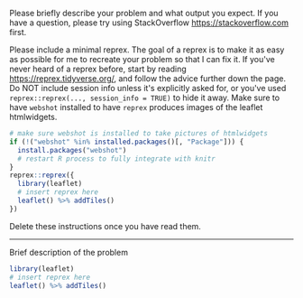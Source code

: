 Please briefly describe your problem and what output you expect. If you have a question, please try using StackOverflow <https://stackoverflow.com> first.

Please include a minimal reprex. The goal of a reprex is to make it as easy as possible for me to recreate your problem so that I can fix it. If you've never heard of a reprex before, start by reading <https://reprex.tidyverse.org/>, and follow the advice further down the page. Do NOT include session info unless it's explicitly asked for, or you've used `reprex::reprex(..., session_info = TRUE)` to hide it away.  Make sure to have `webshot` installed to have `reprex` produces images of the leaflet htmlwidgets.
```r
# make sure webshot is installed to take pictures of htmlwidgets
if (!("webshot" %in% installed.packages()[, "Package"])) {
  install.packages("webshot")
  # restart R process to fully integrate with knitr
}
reprex::reprex({
  library(leaflet)
  # insert reprex here
  leaflet() %>% addTiles()
})
```

Delete these instructions once you have read them.

---

Brief description of the problem

```r
library(leaflet)
# insert reprex here
leaflet() %>% addTiles()
```
